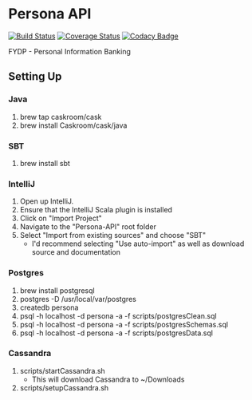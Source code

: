 Persona API
===========

[![Build Status](https://travis-ci.org/TeamPersona/Persona-API.svg?branch=master)](https://travis-ci.org/TeamPersona/Persona-API)
[![Coverage Status](https://coveralls.io/repos/TeamPersona/Persona-API/badge.svg?branch=master&service=github)](https://coveralls.io/github/TeamPersona/Persona-API?branch=master)
[![Codacy Badge](https://api.codacy.com/project/badge/grade/aa2f74fb205c44fa8089aca9c177dc21)](https://www.codacy.com/app/taylor-stark03/Persona-API)

FYDP - Personal Information Banking

Setting Up
---------
### Java
1. brew tap caskroom/cask
2. brew install Caskroom/cask/java

### SBT
1. brew install sbt

### IntelliJ
1. Open up IntelliJ.  
2. Ensure that the IntelliJ Scala plugin is installed
3. Click on "Import Project"
4. Navigate to the "Persona-API" root folder
5. Select "Import from existing sources" and choose "SBT"
    * I'd recommend selecting "Use auto-import" as well as download source and documentation

### Postgres
1. brew install postgresql
2. postgres -D /usr/local/var/postgres
3. createdb persona
4. psql -h localhost -d persona -a -f scripts/postgresClean.sql
5. psql -h localhost -d persona -a -f scripts/postgresSchemas.sql
6. psql -h localhost -d persona -a -f scripts/postgresData.sql

### Cassandra
1. scripts/startCassandra.sh
    * This will download Cassandra to ~/Downloads
2. scripts/setupCassandra.sh

